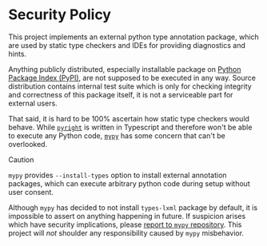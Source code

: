 # Security Policy

This project implements an external python type annotation package, which are used by static type checkers and IDEs for providing diagnostics and hints.

Anything publicly distributed, especially installable package on [Python Package Index (PyPI)](https://pypi.org/), are not supposed to be executed in any way. Source distribution contains internal test suite which is only for checking integrity and correctness of this package itself, it is not a serviceable part for external users.

That said, it is hard to be 100% ascertain how static type checkers would behave. While [`pyright`](https://github.com/microsoft/pyright) is written in Typescript and therefore won't be able to execute any Python code, [`mypy`](https://github.com/python/mypy) has some concern that can't be overlooked.

> [!CAUTION]
> `mypy` provides `--install-types` option to install external annotation packages, which can execute arbitrary python code during setup without user consent.

Although `mypy` has decided to not install `types-lxml` package by default, it is impossible to assert on anything happening in future. If suspicion arises which have security implications, please [report to `mypy` repository](https://github.com/python/mypy/issues). This project will _not_ shoulder any responsibility caused by `mypy` misbehavior.
